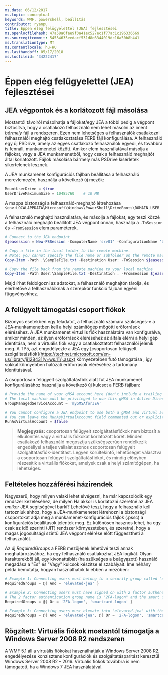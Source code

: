 ```yaml
---
ms.date: 06/12/2017
ms.topic: conceptual
keywords: WMF, powershell, beállítás
contributor: ryanpu
title: Éppen elég felügyelettel (JEA) fejlesztései
ms.openlocfilehash: 47a58a6fae9f3a41ec527ec1f77ac1c196336669
ms.sourcegitcommit: 54534635eedacf531d8d6344019dc16a50b8b441
ms.translationtype: MT
ms.contentlocale: hu-HU
ms.lasthandoff: 05/17/2018
ms.locfileid: "34222417"
---
```

# <a name="improvements-to-just-enough-administration-jea"></a>Éppen elég felügyelettel (JEA) fejlesztései

## <a name="constrained-file-copy-tofrom-jea-endpoints"></a>JEA végpontok és a korlátozott fájl másolása

Mostantól távolról másolhatja a fájlokat/egy JEA a többi pedig a végpont biztosítva, hogy a csatlakozó felhasználó nem lehet másolni az imént *bármely* fájl a rendszeren.
Ezen nem lehetséges a felhasználók csatlakozni felhasználói meghajtó csatlakoztatása FERB fájl konfigurálása.
A felhasználó egy új PSDrive, amely az egyes csatlakozó felhasználók egyedi, és továbbra is fennáll, munkamenetei között.
Amikor elem használatával másolja a fájlokat, vagy a JEA munkamenetből, hogy csak a felhasználó meghajtót által korlátozott.
Fájlok másolása bármely más PSDrive kísérletek sikertelenek lesznek.

A JEA munkamenet konfigurációs fájlban beállítása a felhasználó merevlemezén, használja a következő új mezők:

```powershell
MountUserDrive = $true
UserDriveMaximumSize = 10485760    # 10 MB
```

A mappa biztonsági a felhasználó-meghajtó létrehozása `$env:LOCALAPPDATA\Microsoft\Windows\PowerShell\DriveRoots\DOMAIN_USER`

A felhasználó meghajtó használatára, és másolja a fájlokat, egy teszi közzé a felhasználó meghajtó beállított JEA végpont onnan, használja a `-ToSession` és `-FromSession` elem paraméterek.

```powershell
# Connect to the JEA endpoint
$jeasession = New-PSSession -ComputerName 'srv01' -ConfigurationName 'UserDemo'

# Copy a file in the local folder to the remote machine.
# Note: you cannot specify the file name or subfolder on the remote machine. You must exactly type "User:"
Copy-Item -Path .\SampleFile.txt -Destination User: -ToSession $jeasession

# Copy the file back from the remote machine to your local machine
Copy-Item -Path User:\SampleFile.txt -Destination . -FromSession $jeasession
```

Majd írhat feldolgozni az adatokat, a felhasználó meghajtón tárolja, és elérhetővé a felhasználóknak a szerepkör funkció fájlban egyéni függvényekhez.

## <a name="support-for-group-managed-service-accounts"></a>A felügyelt támogatási csoport fiókok

Bizonyos esetekben egy feladatot, a felhasználó számára szükséges-e a JEA-munkamenetben kell a helyi számítógép mögötti erőforrások eléréséhez.
A JEA munkamenet virtuális fiók használatára van konfigurálva, amikor minden, az ilyen erőforrások eléréséhez az általa elérni a helyi gép identitása, nem a virtuális fiók vagy a csatlakoztatott felhasználói jelenik meg.
A TP5, azt engedélyezte a JEA egy [csoportosan felügyelt szolgáltatásfiók](https://technet.microsoft.com/en-us/library/jj128431(v=ws.11\).aspx) környezetében futó támogatása , így sokkal könnyebben hálózati erőforrások eléréséhez a tartomány identitásával.

A csoportosan felügyelt szolgáltatásfiók alatt fut JEA munkamenet konfigurálásához használja a következő új kulcsot a FERB fájlban:

```powershell
# Provide the name of your gMSA account here (don't include a trailing $)
# The local machine must be privileged to use this gMSA in Active Directory
GroupManagedServiceAccount = 'myGMSAforJEA'

# You cannot configure a JEA endpoint to use both a gMSA and virtual account
# You can leave the RunAsVirtualAccount field commented out or explicitly set it to false
RunAsVirtualAccount = $false
```

> **Megjegyzés:** csoportosan felügyelt szolgáltatásfiókok nem biztosít a elkülönítés vagy a virtuális fiókokat korlátozott körét.
> Minden csatlakozó felhasználó megosztja szükségszerűen rendelkezik engedéllyel a teljes vállalat azonos csoportosan felügyelt szolgáltatásfiók-identitást.
> Legyen körültekintő, lehetőséget választva a csoportosan felügyelt szolgáltatásfiókot, és mindig előnyben részesítik a virtuális fiókokat, amelyek csak a helyi számítógépen, ha lehetséges.

## <a name="conditional-access-policies"></a>Feltételes hozzáférési házirendek

Nagyszerű, hogy milyen valaki lehet elvégezni, ha már kapcsolódik egy rendszer kezeléséhez, de milyen Ha akkor is korlátozni szeretné az JEA *amikor* JEA segítségével bárki?
Lehetővé teszi, hogy a felhasználó kell tartozniuk ahhoz, hogy a JEA-munkamenetet létrehozni a biztonsági csoportokat adja meg a munkamenet-konfigurációs fájlok (.pssc) a konfigurációs beállítások jelentek meg.
Ez különösen hasznos lehet, ha egy csak az idő szerinti (JIT) rendszer környezetében, és szeretné, hogy a magas jogosultsági szintű JEA végpont elérése előtt függesztheti a felhasználót.

Az új *RequiredGroups* a FERB mezőjének lehetővé teszi annak meghatározásához, ha egy felhasználó csatlakozhat JEA logikát.
Olyan karakterekből áll, egy kivonattáblát (ha szükséges a beágyazott) használó megadása a "És" és "Vagy" kulcsok készítse el szabályait.
Íme néhány példa bemutatja, hogyan használhatók ki ebben a mezőben:

```powershell
# Example 1: Connecting users must belong to a security group called "elevated-jea"
RequiredGroups = @{ And = 'elevated-jea' }

# Example 2: Connecting users must have signed on with 2 factor authentication or a smart card
# The 2 factor authentication group name is "2FA-logon" and the smart card group name is "smartcard-logon"
RequiredGroups = @{ Or = '2FA-logon', 'smartcard-logon' }

# Example 3: Connecting users must elevate into "elevated-jea" with their JIT system and have logged on with 2FA or a smart card
RequiredGroups = @{ And = 'elevated-jea', @{ Or = '2FA-logon', 'smartcard-logon' }}
```

## <a name="fixed-virtual-accounts-are-now-supported-on-windows-server-2008-r2"></a>Rögzített: Virtuális fiókok mostantól támogatja a Windows Server 2008 R2 rendszeren
A WMF 5.1 áll a virtuális fiókokat használhatják a Windows Server 2008 R2, engedélyezése konzisztens konfigurációk és szolgáltatásparitást keresztül Windows Server 2008 R2 – 2016.
Virtuális fiókok továbbra is nem támogatott, ha a Windows 7 JEA használatával.
